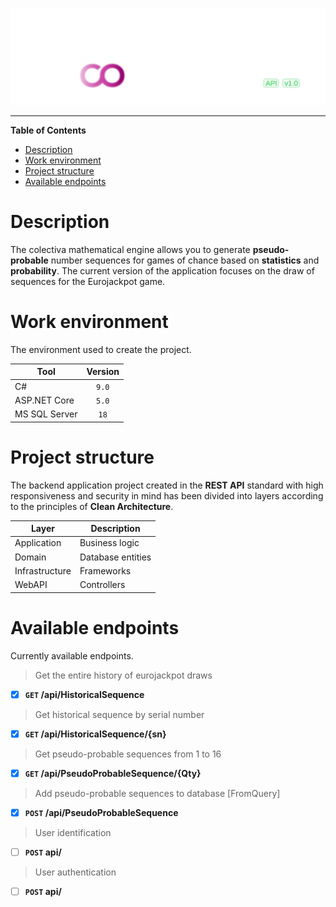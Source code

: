 ﻿![](https://raw.githubusercontent.com/malloc314/Colectiva/56233d5fa8c1497a04aa937fd4e64e13659ba75b/Docs/Colectiva-logo-v4.svg)

****

**Table of Contents**
- [Description](#description "Description")
- [Work environment](#work-environment "Work environment")
- [Project structure](#project-structure "Project structure")
- [Available endpoints](#available-endpoints "Available endpoints")

# Description
The colectiva mathematical engine allows you to generate **pseudo-probable** number sequences for games of chance based on **statistics** and **probability**. The current version of the application focuses on the draw of sequences for the Eurojackpot game.

# Work environment
The environment used to create the project.
                    
Tool | Version
------------- | :-------------:
C#  | `9.0`
ASP.NET Core | `5.0`
MS SQL Server | `18`

# Project structure
The backend application project created in the **REST API** standard with high responsiveness and security in mind has been divided into layers according to the principles of **Clean Architecture**.

Layer | Description
------------- | -------------
Application  | Business logic
Domain | Database entities
Infrastructure | Frameworks
WebAPI | Controllers

# Available endpoints
Currently available endpoints.

> Get the entire history of eurojackpot draws

- [x] **`GET` /api/HistoricalSequence** 

> Get historical sequence by serial number

- [x]  **`GET` /api/HistoricalSequence/{sn}** 

> Get pseudo-probable sequences from 1 to 16

- [x]  **`GET` /api/PseudoProbableSequence/{Qty}** 

> Add pseudo-probable sequences to database [FromQuery]

- [x]  **`POST` /api/PseudoProbableSequence** 

> User identification

- [ ]  **`POST` api/** 

> User authentication

- [ ]  **`POST` api/**  